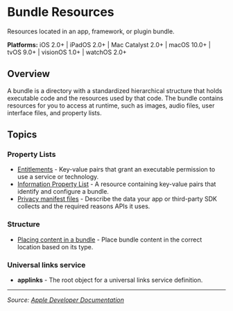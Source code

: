 # Bundle Resources

Resources located in an app, framework, or plugin bundle.

**Platforms:** iOS 2.0+ | iPadOS 2.0+ | Mac Catalyst 2.0+ | macOS 10.0+ | tvOS 9.0+ | visionOS 1.0+ | watchOS 2.0+

## Overview

A bundle is a directory with a standardized hierarchical structure that holds executable code and the resources used by that code. The bundle contains resources for you to access at runtime, such as images, audio files, user interface files, and property lists.

## Topics

### Property Lists
- [Entitlements](https://developer.apple.com/documentation/bundleresources/entitlements) - Key-value pairs that grant an executable permission to use a service or technology.
- [Information Property List](https://developer.apple.com/documentation/bundleresources/information_property_list) - A resource containing key-value pairs that identify and configure a bundle.
- [Privacy manifest files](https://developer.apple.com/documentation/bundleresources/privacy_manifest_files) - Describe the data your app or third-party SDK collects and the required reasons APIs it uses.

### Structure
- [Placing content in a bundle](https://developer.apple.com/documentation/bundleresources/placing_content_in_a_bundle) - Place bundle content in the correct location based on its type.

### Universal links service
- **applinks** - The root object for a universal links service definition.

---

*Source: [Apple Developer Documentation](https://developer.apple.com/documentation/BundleResources)*